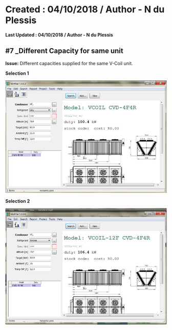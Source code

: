 # Created : 04/10/2018 / Author - N du Plessis
#### Last Updated : 04/10/2018 / Author - N du Plessis

##  #7 **_Different Capacity for same unit**

**Issue:** Different capacities supplied for the same V-Coil unit.

**Selection 1**

![alt text](CondenserName.JPG "First selection on given THR")

**Selection 2**

![alt text](CondenserName1.JPG "Second selection on given THR")
